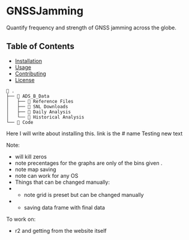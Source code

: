 # GNSSJamming
Quantify frequency and strength of GNSS jamming across the globe.

## Table of Contents
- [Installation](#installation)
- [Usage](#usage)
- [Contributing](#contributing)
- [License](#license)

```
📁 .
├── 📁 ADS_B_Data
│   ├── 📁 Reference Files	
│   ├── 📁 SNL Downloads
│   ├── 📁 Daily Analysis
│   └── 📁 Historical Analysis
└── 📁 Code
```

<a name="installation"/>
Here I will write about installing this. link is the # name
Testing new text 

Note: 
- will kill zeros
- note precentages for the graphs are only of the bins given .
- note map saving
- note can work for any OS
- Things that can be changed manually:
-   - note grid is preset but can be changed manually
-   - saving data frame with final data
 
To work on: 
- r2 and getting from the website itself
